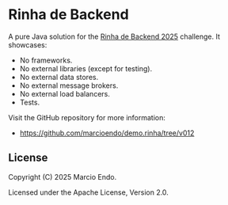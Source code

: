 # Rinha de Backend

A pure Java solution for the [Rinha de Backend 2025](https://github.com/zanfranceschi/rinha-de-backend-2025) challenge.
It showcases:

- No frameworks.
- No external libraries (except for testing).
- No external data stores.
- No external message brokers.
- No external load balancers.
- Tests.

Visit the GitHub repository for more information:

- https://github.com/marcioendo/demo.rinha/tree/v012

## License

Copyright (C) 2025 Marcio Endo.

Licensed under the Apache License, Version 2.0.
